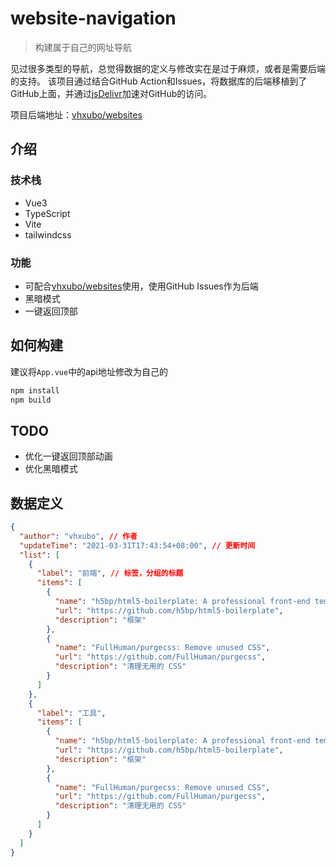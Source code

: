 # website-navigation

> 构建属于自己的网址导航

见过很多类型的导航，总觉得数据的定义与修改实在是过于麻烦，或者是需要后端的支持。
该项目通过结合GitHub Action和Issues，将数据库的后端移植到了GitHub上面，并通过[jsDelivr](https://www.jsdelivr.com/)加速对GitHub的访问。

项目后端地址：[vhxubo/websites](https://github.com/vhxubo/websites)

## 介绍

### 技术栈

- Vue3
- TypeScript
- Vite
- tailwindcss

### 功能

- 可配合[vhxubo/websites](https://github.com/vhxubo/websites)使用，使用GitHub Issues作为后端
- 黑暗模式
- 一键返回顶部

## 如何构建

建议将`App.vue`中的api地址修改为自己的

```bash
npm install
npm build
```

## TODO

- 优化一键返回顶部动画
- 优化黑暗模式

## 数据定义

```json
{
  "author": "vhxubo", // 作者
  "updateTime": "2021-03-31T17:43:54+08:00", // 更新时间
  "list": [
    {
      "label": "前端", // 标签，分组的标题
      "items": [
        {
          "name": "h5bp/html5-boilerplate: A professional front-end template for building fast, robust, and adaptable web apps or sites.",
          "url": "https://github.com/h5bp/html5-boilerplate",
          "description": "框架"
        },
        {
          "name": "FullHuman/purgecss: Remove unused CSS",
          "url": "https://github.com/FullHuman/purgecss",
          "description": "清理无用的 CSS"
        }
      ]
    },
    {
      "label": "工具",
      "items": [
        {
          "name": "h5bp/html5-boilerplate: A professional front-end template for building fast, robust, and adaptable web apps or sites.",
          "url": "https://github.com/h5bp/html5-boilerplate",
          "description": "框架"
        },
        {
          "name": "FullHuman/purgecss: Remove unused CSS",
          "url": "https://github.com/FullHuman/purgecss",
          "description": "清理无用的 CSS"
        }
      ]
    }
  ]
}
```
